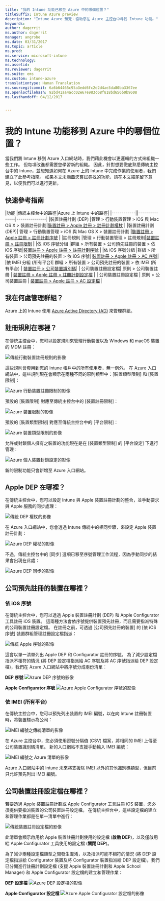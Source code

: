 ```yaml
---
title: "我的 Intune 功能已移至 Azure 中的哪個位置？"
titleSuffix: Intune Azure preview
description: "Intune Azure 預覽︰協助您在 Azure 主控台中尋找 Intune 功能。"
keywords: 
author: dagerrit
ms.author: dagerrit
manager: angrobe
ms.date: 03/31/2017
ms.topic: article
ms.prod: 
ms.service: microsoft-intune
ms.technology: 
ms.assetid: 
ms.reviewer: dagerrit
ms.suite: ems
ms.custom: intune-azure
translationtype: Human Translation
ms.sourcegitcommit: 6a6b64465c95a3edd6fc2e2d4ae3da80ba3367ee
ms.openlocfilehash: 92bd41aa4acc02e67e983c68f818bd656b0b9608
ms.lasthandoff: 04/12/2017


---
```

# <a name="where-did-my-intune-feature-go-in-azure"></a>我的 Intune 功能移到 Azure 中的哪個位置？
當我們將 Intune 移到 Azure 入口網站時，我們藉此機會以更邏輯的方式來組織一些工作。 但每項改進都需要您學習新的組織。 因此，針對想要徹底熟悉傳統主控台中的 Intune，並想知道如何在 Azure 上的 Intune 中完成作業的使用者，我們建立了此參考指南。 如果本文未涵蓋您嘗試尋找的功能，請在本文結尾留下意見，以便我們可以進行更新。
## <a name="quick-reference-guide"></a>快速參考指南
|功能 |傳統主控台中的路徑|Azure 上 Intune 中的路徑| |------------||---------------|---------------|
|裝置註冊計劃 (DEP) |管理 > 行動裝置管理 > iOS 與 Mac OS X > 裝置註冊計劃|[裝置註冊 > Apple 註冊 > 註冊計劃權杖](#where-did-apple-dep-go) |
|裝置註冊計劃 (DEP)| 管理 > 行動裝置管理 > iOS 與 Mac OS X > 裝置註冊計劃 |[裝置註冊 > Apple 註冊 > 註冊計劃序號](#where-did-apple-dep-go) |
|註冊規則 |管理 > 行動裝置管理 > 註冊規則|[裝置註冊 > 註冊限制](#where-did-enrollment-rules-go) |
|依 iOS 序號分組 |群組 > 所有裝置 > 公司預先註冊的裝置 > 依 iOS 序號|[裝置註冊 > Apple 註冊 > 註冊計劃序號](#where-did-corporate-pre-enrolled-devices-go) |
|依 iOS 序號分組 |群組 > 所有裝置 > 公司預先註冊的裝置 > 依 iOS 序號| [裝置註冊 > Apple 註冊 > AC 序號](#where-did-corporate-pre-enrolled-devices-go)|
|依 IMEI 分組 (所有平台)| 群組 > 所有裝置 > 公司預先註冊的裝置 > 依 IMEI (所有平台) | [裝置註冊 > 公司裝置識別碼](#by-imei-all-platforms)|
| 公司裝置註冊設定檔| 原則 > 公司裝置註冊 | [裝置註冊 > Apple 註冊 > 註冊計劃設定檔](#where-did-corporate-pre-enrolled-devices-go) |
| 公司裝置註冊設定檔 | 原則 > 公司裝置註冊 | [裝置註冊 > Apple 註冊 > AC 設定檔](#where-did-corporate-pre-enrolled-devices-go) |


## <a name="where-do-i-manage-groups"></a>我在何處管理群組？
Azure 上的 Intune 使用 [Azure Active Directory (AD)](https://docs.microsoft.com/azure/active-directory/active-directory-groups-create-azure-portal) 來管理群組。

## <a name="where-did-enrollment-rules-go"></a>註冊規則在哪裡？
在傳統主控台中，您可以設定規則來管理行動裝置以及 Windows 和 macOS 裝置的 MDM 註冊：

![傳統行動裝置註冊規則的影像](./media/ui-changes/01-classic-rules.png)

這些規則會套用到您的 Intune 帳戶中的所有使用者，無一例外。 在 Azure 入口網站中，這些規則現在會顯示在兩種不同的原則類型中：[裝置類型限制] 和 [裝置限制]：

![Azure 行動裝置註冊限制的影像](./media/ui-changes/02-azure-enroll-restrictions.png)

預設的 [裝置限制] 對應至傳統主控台中的 [裝置註冊限制]：

![Azure 裝置限制的影像](./media/ui-changes/03-azure-device-limit.png)

預設的 [裝置類型限制] 對應至傳統主控台中的 [平台限制]：

![Azure 裝置類型限制的影像](./media/ui-changes/04-azure-platform-restrictions.png)

允許或封鎖個人擁有之裝置的功能現在是在 [裝置類型限制] 的 [平台設定] 下進行管理：

![Azure 個人裝置封鎖設定的影像](./media/ui-changes/05-azure-personal-block.png)

新的限制功能只會新增至 Azure 入口網站。

## <a name="where-did-apple-dep-go"></a>Apple DEP 在哪裡？
在傳統主控台中，您可以設定 Intune 與 Apple 裝置註冊計劃的整合，並手動要求與 Apple 服務的同步處理：

![傳統 DEP 權杖的影像](./media/ui-changes/06-classic-dep-token.png)

在 Azure 入口網站中，您會透過 Intune 傳統中的相同步驟，來設定 Apple 裝置註冊計劃：

![Azure DEP 權杖的影像](./media/ui-changes/07-azure-dep-token.png)

不過，傳統主控台中的 [同步] 選項已移至序號管理工作流程，因為手動同步的結果會出現在此處：

![Azure DEP 同步的影像](./media/ui-changes/08-azure-dep-sync.png)

## <a name="where-did-corporate-pre-enrolled-devices-go"></a>公司預先註冊的裝置在哪裡？
### <a name="by-ios-serial-number"></a>依 iOS 序號
在傳統主控台中，您可以透過 Apple 裝置註冊計劃 (DEP) 和 Apple Configurator 工具註冊 iOS 裝置。 這兩種方法會依序號提供裝置預先註冊，而且需要指派特殊的公司裝置註冊設定檔。 在註冊之前，可透過 [公司預先註冊的裝置] 的 [依 iOS 序號] 裝置群組管理註冊設定檔指派：

![傳統 Apple 序號的影像](./media/ui-changes/09-classic-apple-serials.png)

這會以單一清單列出 Apple DEP 和 Configurator 註冊的序號。 為了減少設定檔指派不相符的情況 (將 DEP 設定檔指派給 AC 序號及將 AC 序號指派給 DEP 設定檔)，我們在 Azure 入口網站中將序號分成兩份清單：

**DEP 序號**
![Azure DEP 序號的影像](./media/ui-changes/10-azure-dep-serials.png)

**Apple Configurator 序號**
![Azure Apple Configurator 序號的影像](./media/ui-changes/11-azure-ac-serials.png)

### <a name="by-imei-all-platforms"></a>依 IMEI (所有平台)

在傳統主控台中，您可以預先列出裝置的 IMEI 編號，以在向 Intune 註冊裝置時，將裝置標示為公司：

![IMEI 編號之傳統清單的影像](./media/ui-changes/12-classic-corp-imei.png)

在 Azure 主控台中，您必須使用逗號分隔值 (CSV) 檔案，將相同的 IMEI 上傳至公司裝置識別碼清單。 新的入口網站不支援手動輸入 IMEI 編號：

![IMEI 編號之 Azure 清單的影像](./media/ui-changes/13-azure-corp-imei.png)

Azure 入口網站中的 Intune 未來將支援除 IMEI 以外的其他識別碼類型，但目前只允許預先列出 IMEI 編號。

## <a name="where-did-corporate-device-enrollment-profiles-go"></a>公司裝置註冊設定檔在哪裡？
若要透過 Apple 裝置註冊計劃或 Apple Configurator 工具註冊 iOS 裝置，您必須提供要指派裝置的公司裝置註冊設定檔。 在傳統主控台中，這些設定檔的建立和管理作業都是在單一清單中進行：

![傳統裝置註冊設定檔的影像](./media/ui-changes/14-classic-corp-profiles.png)

此清單會顯示啟用給 Apple 裝置註冊計劃使用的設定檔 (**啟動 DEP**)，以及僅啟用給 Apple Configurator 工具使用的設定檔 (**關閉 DEP**)。

為了減少兩種設定檔類型之間發生混淆，以及指派可能不相符的情況 (將 DEP 設定檔指派給 Configurator 裝置及將 Configurator 裝置指派給 DEP 設定檔)，我們已分開進行註冊計劃設定檔 (支援 Apple 裝置註冊計劃和 Apple School Manager) 和 Apple Configurator 設定檔的建立和管理作業：

**DEP 設定檔**
![Azure DEP 設定檔的影像](./media/ui-changes/15-azure-dep-profiles.png)

**Apple Configurator 設定檔**
![Azure Apple Configurator 設定檔的影像](./media/ui-changes/16-azure-ac-profiles.png)

